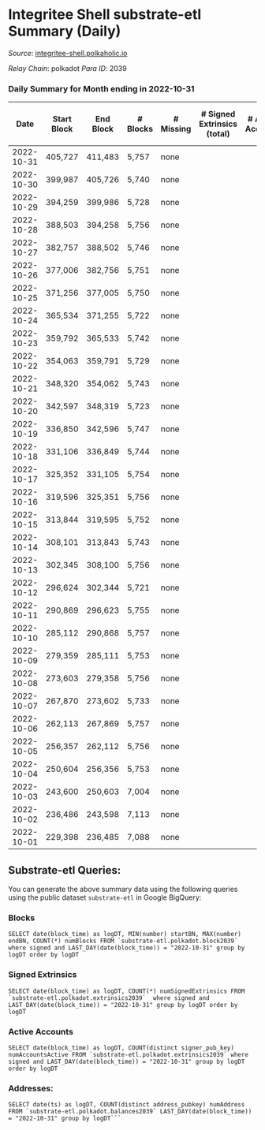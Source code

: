 # Integritee Shell substrate-etl Summary (Daily)

_Source_: [integritee-shell.polkaholic.io](https://integritee-shell.polkaholic.io)

*Relay Chain*: polkadot
*Para ID*: 2039



### Daily Summary for Month ending in 2022-10-31


| Date | Start Block | End Block | # Blocks | # Missing | # Signed Extrinsics (total) | # Active Accounts | # Addresses with Balances | # Events | # Transfers | # XCM Transfers In | # XCM Transfers Out |
| ---- | ----------- | --------- | -------- | --------- | --------------------------- | ----------------- | ------------------------- | -------- | ----------- | ------------------ | ------------------- |
| 2022-10-31 | 405,727 | 411,483 | 5,757 | none |  |  | 1 | 11,514 |   |   |   |
| 2022-10-30 | 399,987 | 405,726 | 5,740 | none |  |  | 1 | 11,480 |   |   |   |
| 2022-10-29 | 394,259 | 399,986 | 5,728 | none |  |  | 1 | 11,456 |   |   |   |
| 2022-10-28 | 388,503 | 394,258 | 5,756 | none |  |  |  | 11,512 |   |   |   |
| 2022-10-27 | 382,757 | 388,502 | 5,746 | none |  |  |  | 11,492 |   |   |   |
| 2022-10-26 | 377,006 | 382,756 | 5,751 | none |  |  | 1 | 11,502 |   |   |   |
| 2022-10-25 | 371,256 | 377,005 | 5,750 | none |  |  | 1 | 11,500 |   |   |   |
| 2022-10-24 | 365,534 | 371,255 | 5,722 | none |  |  |  | 11,444 |   |   |   |
| 2022-10-23 | 359,792 | 365,533 | 5,742 | none |  |  |  | 11,484 |   |   |   |
| 2022-10-22 | 354,063 | 359,791 | 5,729 | none |  |  |  | 11,458 |   |   |   |
| 2022-10-21 | 348,320 | 354,062 | 5,743 | none |  |  |  | 11,486 |   |   |   |
| 2022-10-20 | 342,597 | 348,319 | 5,723 | none |  |  |  | 11,446 |   |   |   |
| 2022-10-19 | 336,850 | 342,596 | 5,747 | none |  |  |  | 11,494 |   |   |   |
| 2022-10-18 | 331,106 | 336,849 | 5,744 | none |  |  |  | 11,488 |   |   |   |
| 2022-10-17 | 325,352 | 331,105 | 5,754 | none |  |  |  | 11,508 |   |   |   |
| 2022-10-16 | 319,596 | 325,351 | 5,756 | none |  |  |  | 11,512 |   |   |   |
| 2022-10-15 | 313,844 | 319,595 | 5,752 | none |  |  |  | 11,504 |   |   |   |
| 2022-10-14 | 308,101 | 313,843 | 5,743 | none |  |  |  | 11,486 |   |   |   |
| 2022-10-13 | 302,345 | 308,100 | 5,756 | none |  |  |  | 11,512 |   |   |   |
| 2022-10-12 | 296,624 | 302,344 | 5,721 | none |  |  |  | 11,442 |   |   |   |
| 2022-10-11 | 290,869 | 296,623 | 5,755 | none |  |  |  | 11,510 |   |   |   |
| 2022-10-10 | 285,112 | 290,868 | 5,757 | none |  |  |  | 11,514 |   |   |   |
| 2022-10-09 | 279,359 | 285,111 | 5,753 | none |  |  |  | 11,506 |   |   |   |
| 2022-10-08 | 273,603 | 279,358 | 5,756 | none |  |  |  | 11,512 |   |   |   |
| 2022-10-07 | 267,870 | 273,602 | 5,733 | none |  |  |  | 11,466 |   |   |   |
| 2022-10-06 | 262,113 | 267,869 | 5,757 | none |  |  |  | 11,514 |   |   |   |
| 2022-10-05 | 256,357 | 262,112 | 5,756 | none |  |  |  | 11,512 |   |   |   |
| 2022-10-04 | 250,604 | 256,356 | 5,753 | none |  |  |  | 11,506 |   |   |   |
| 2022-10-03 | 243,600 | 250,603 | 7,004 | none |  |  |  | 14,008 |   |   |   |
| 2022-10-02 | 236,486 | 243,598 | 7,113 | none |  |  |  | 14,226 |   |   |   |
| 2022-10-01 | 229,398 | 236,485 | 7,088 | none |  |  |  | 14,176 |   |   |   |

## Substrate-etl Queries:
You can generate the above summary data using the following queries using the public dataset `substrate-etl` in Google BigQuery:


### Blocks
```
SELECT date(block_time) as logDT, MIN(number) startBN, MAX(number) endBN, COUNT(*) numBlocks FROM `substrate-etl.polkadot.block2039`  where signed and LAST_DAY(date(block_time)) = "2022-10-31" group by logDT order by logDT
```


### Signed Extrinsics
```
SELECT date(block_time) as logDT, COUNT(*) numSignedExtrinsics FROM `substrate-etl.polkadot.extrinsics2039`  where signed and LAST_DAY(date(block_time)) = "2022-10-31" group by logDT order by logDT
```


### Active Accounts
```
SELECT date(block_time) as logDT, COUNT(distinct signer_pub_key) numAccountsActive FROM `substrate-etl.polkadot.extrinsics2039` where signed and LAST_DAY(date(block_time)) = "2022-10-31" group by logDT order by logDT
```


### Addresses:
```
SELECT date(ts) as logDT, COUNT(distinct address_pubkey) numAddress FROM `substrate-etl.polkadot.balances2039` LAST_DAY(date(block_time)) = "2022-10-31" group by logDT```

